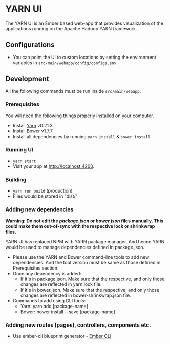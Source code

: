 <!--
   Licensed to the Apache Software Foundation (ASF) under one or more
   contributor license agreements.  See the NOTICE file distributed with
   this work for additional information regarding copyright ownership.
   The ASF licenses this file to You under the Apache License, Version 2.0
   (the "License"); you may not use this file except in compliance with
   the License.  You may obtain a copy of the License at

       http://www.apache.org/licenses/LICENSE-2.0

   Unless required by applicable law or agreed to in writing, software
   distributed under the License is distributed on an "AS IS" BASIS,
   WITHOUT WARRANTIES OR CONDITIONS OF ANY KIND, either express or implied.
   See the License for the specific language governing permissions and
   limitations under the License.
-->

# YARN UI

The YARN UI is an Ember based web-app that provides visualization of the applications running on the Apache Hadoop YARN framework.

## Configurations

* You can point the UI to custom locations by setting the environment variables in `src/main/webapp/config/configs.env`

## Development

All the following commands must be run inside `src/main/webapp`.

### Prerequisites

You will need the following things properly installed on your computer.

* Install [Yarn](https://yarnpkg.com) v0.21.3
* Install [Bower](http://bower.io/) v1.7.7
* Install all dependencies by running `yarn install` & `bower install`

### Running UI

* `yarn start`
* Visit your app at [http://localhost:4200](http://localhost:4200).

### Building

* `yarn run build` (production)
* Files would be stored in "dist/"

### Adding new dependencies

**Warning: Do not edit the _package.json_ or _bower.json_ files manually. This could make them out-of-sync with the respective lock or shrinkwrap files.**

YARN UI has replaced NPM with YARN package manager. And hence YARN would be used to manage dependencies defined in package.json.

* Please use the YARN and Bower command-line tools to add new dependencies. And the tool version must be same as those defined in Prerequisites section.
* Once any dependency is added:
  *  If it's in package.json. Make sure that the respective, and only those changes are reflected in yarn.lock file.
  *  If it's in bower.json. Make sure that the respective, and only those changes are reflected in bower-shrinkwrap.json file.
* Commands to add using CLI tools:
  * Yarn: yarn add [package-name]
  * Bower: bower install --save [package-name]

### Adding new routes (pages), controllers, components etc.

* Use ember-cli blueprint generator - [Ember CLI](http://ember-cli.com/extending/#generators-and-blueprints)
